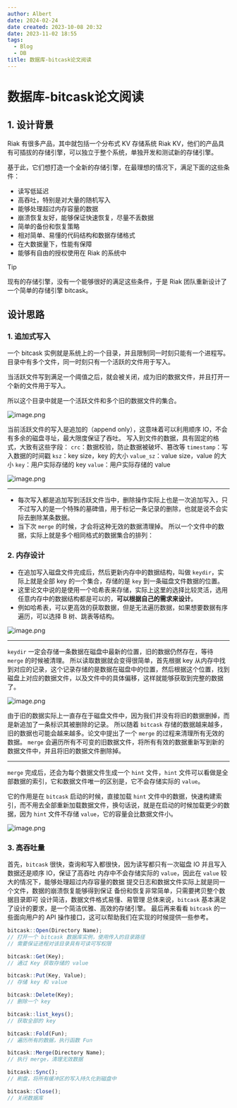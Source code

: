 ```yaml
---
author: Albert
date: 2024-02-24
date created: 2023-10-08 20:32
date: 2023-11-02 18:55
tags:
  - Blog
  - DB
title: 数据库-bitcask论文阅读
---
```


# 数据库-bitcask论文阅读

## 1. 设计背景

Riak 有很多产品，其中就包括一个分布式 KV 存储系统 Riak KV，他们的产品具有可插拔的存储引擎，可以独立于整个系统，单独开发和测试新的存储引擎。

基于此，它们想打造一个全新的存储引擎，在最理想的情况下，满足下面的这些条件：

- 读写低延迟
- 高吞吐，特别是对大量的随机写入
- 能够处理超过内存容量的数据
- 崩溃恢复友好，能够保证快速恢复，尽量不丢数据
- 简单的备份和恢复策略
- 相对简单、易懂的代码结构和数据存储格式
- 在大数据量下，性能有保障
- 能够有自由的授权使用在 Riak 的系统中

> [!tip]
> 现有的存储引擎，没有一个能够很好的满足这些条件，于是 Riak 团队重新设计了一个简单的存储引擎 bitcask。

## 设计思路

### 1. 追加式写入

一个 bitcask 实例就是系统上的一个目录，并且限制同一时刻只能有一个进程写。目录中有多个文件，同一时刻只有一个活跃的文件用于写入。

当活跃文件写到满足一个阈值之后，就会被关闭，成为旧的数据文件，并且打开一个新的文件用于写入。

所以这个目录中就是一个活跃文件和多个旧的数据文件的集合。

![image.png](https://img-20221128.oss-cn-shanghai.aliyuncs.com/img-2023-05/20231122233252.png)

当前活跃文件的写入是追加的（append only），这意味着可以利用顺序 IO，不会有多余的磁盘寻址，最大限度保证了吞吐。
写入到文件的数据，具有固定的格式，大致有这些字段：
`crc`：数据校验，防止数据被破坏、篡改等
`timestamp`：写入数据的时间戳
`ksz`：key size，key 的大小
`value_sz`：value size，value 的大小
`key`：用户实际存储的 key
`value`：用户实际存储的 value

![image.png](https://img-20221128.oss-cn-shanghai.aliyuncs.com/img-2023-05/20231122233810.png)

---

- 每次写入都是追加写到活跃文件当中，删除操作实际上也是一次追加写入，只不过写入的是一个特殊的墓碑值，用于标记一条记录的删除，也就是说不会实际去删除某条数据。
- 当下次 `merge` 的时候，才会将这种无效的数据清理掉。
  所以一个文件中的数据，实际上就是多个相同格式的数据集合的排列：

### 2. 内存设计

- 在追加写入磁盘文件完成后，然后更新内存中的数据结构，叫做 `keydir`，实际上就是全部 key 的一个集合，存储的是 `key` 到一条磁盘文件数据的位置。
- 这里论文中说的是使用一个哈希表来存储，实际上这里的选择比较灵活，选用任意内存中的数据结构都是可以的，**可以根据自己的需求来设计**。
- 例如哈希表，可以更高效的获取数据，但是无法遍历数据，如果想要数据有序遍历，可以选择 B 树、跳表等结构。

![image.png](https://img-20221128.oss-cn-shanghai.aliyuncs.com/img-2023-05/20231122233829.png)

---

`keydir` 一定会存储一条数据在磁盘中最新的位置，旧的数据仍然存在，等待 `merge` 的时候被清理。
所以读取数据就会变得很简单，首先根据 key 从内存中找到对应的记录，这个记录存储的是数据在磁盘中的位置，然后根据这个位置，找到磁盘上对应的数据文件，以及文件中的具体偏移，这样就能够获取到完整的数据了。

![image.png](https://img-20221128.oss-cn-shanghai.aliyuncs.com/img-2023-05/20231122233917.png)

由于旧的数据实际上一直存在于磁盘文件中，因为我们并没有将旧的数据删掉，而是新追加了一条标识其被删除的记录。
所以随着 `bitcask` 存储的数据越来越多，旧的数据也可能会越来越多。论文中提出了一个 `merge` 的过程来清理所有无效的数据。
`merge` 会遍历所有不可变的旧数据文件，将所有有效的数据重新写到新的数据文件中，并且将旧的数据文件删除掉。

---

`merge` 完成后，还会为每个数据文件生成一个 `hint` 文件，`hint` 文件可以看做是全部数据的索引，它和数据文件唯一的区别是，它不会存储实际的 `value`。

它的作用是在 `bitcask` 启动的时候，直接加载 `hint` 文件中的数据，快速构建索引，而不用去全部重新加载数据文件，换句话说，就是在启动的时候加载更少的数据，因为 `hint` 文件不存储 `value`，它的容量会比数据文件小。

![image.png](https://img-20221128.oss-cn-shanghai.aliyuncs.com/img-2023-05/20231122233935.png)

### 3. 高吞吐量

首先，`bitcask` 很快，查询和写入都很快，因为读写都只有一次磁盘 IO
并且写入数据还是顺序 IO，保证了高吞吐
内存中不会存储实际的 `value`，因此在 `value` 较大的情况下，能够处理超过内存容量的数据
提交日志和数据文件实际上就是同一个文件，数据的崩溃恢复能够得到保证
备份和恢复非常简单，只需要拷贝整个数据目录即可
设计简洁，数据文件格式易懂、易管理
总体来说，`bitcask` 基本满足了设计的要求，是一个简洁优雅、高效的存储引擎。
最后再来看看 `bitcask` 的一些面向用户的 API 操作接口，这可以帮助我们在实现的时候提供一些参考。

```js
bitcask::Open(Directory Name);
// 打开一个 bitcask 数据库实例，使用传入的目录路径
// 需要保证进程对该目录具有可读可写权限

bitcask::Get(Key);
// 通过 Key 获取存储的 value

bitcask::Put(Key, Value);
// 存储 key 和 value

bitcask::Delete(Key);
// 删除一个 key

bitcask::list_keys();
// 获取全部的 key

bitcask::Fold(Fun);
// 遍历所有的数据，执行函数 Fun

bitcask::Merge(Directory Name);
// 执行 merge，清理无效数据

bitcask::Sync();
// 刷盘，将所有缓冲区的写入持久化到磁盘中

bitcask::Close();
// 关闭数据库
```
